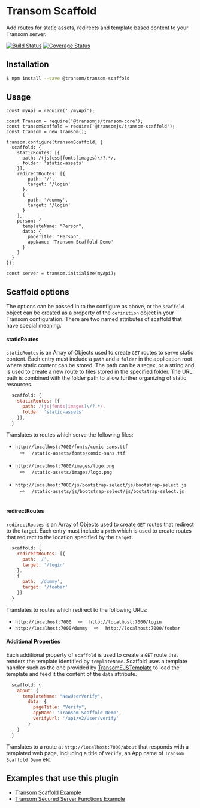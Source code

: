 # Transom Scaffold
Add routes for static assets, redirects and template based content to your Transom server. 

[![Build Status](https://travis-ci.org/transomjs/transom-scaffold.svg?branch=master)](https://travis-ci.org/transomjs/transom-scaffold)
[![Coverage Status](https://coveralls.io/repos/github/transomjs/transom-scaffold/badge.svg?branch=master)](https://coveralls.io/github/transomjs/transom-scaffold?branch=master)

## Installation

```bash
$ npm install --save @transom/transom-scaffold
```

## Usage

```
const myApi = require('./myApi');

const Transom = require('@transomjs/transom-core');
const transomScaffold = require('@transomjs/transom-scaffold');
const transom = new Transom();

transom.configure(transomScaffold, {
  scaffold: {
    staticRoutes: [{
      path: /(js|css|fonts|images)\/?.*/,
      folder: 'static-assets'
    }],
    redirectRoutes: [{
        path: '/',
        target: '/login'
      },
      {
        path: '/dummy',
        target: '/login'
      }
    ],
    person: {
      templateName: "Person",
      data: {
        pageTitle: "Person",
        appName: 'Transom Scaffold Demo'
      }
    }  
  }
});

const server = transom.initialize(myApi);
```

## Scaffold options
The options can be passed in to the configure as above, or the `scaffold` object can be created as a property of the `definition` object in your Transom configuration. There are two named attributes of scaffold that have special meaning.

#### staticRoutes
`staticRoutes` is an Array of Objects used to create `GET` routes to serve static content. Each entry must include a `path` and a `folder` in the application root where static content can be stored. The path can be a regex, or a string and is used to create a new route to files stored in the specified folder.  The URL path is combined with the folder path to allow further organizing of static resources.
```javascript
  scaffold: {
    staticRoutes: [{
      path: /(js|fonts|images)\/?.*/,
      folder: 'static-assets'
    }],
  }
```

Translates to routes which serve the following files:
 * `http://localhost:7000/fonts/comic-sans.ttf` <br>&emsp;&#8680;&emsp; `/static-assets/fonts/comic-sans.ttf`<br><br>
 * `http://localhost:7000/images/logo.png` <br>&emsp;&#8680;&emsp; `/static-assets/images/logo.png`<br><br>
 * `http://localhost:7000/js/bootstrap-select/js/bootstrap-select.js` <br>&emsp;&#8680;&emsp; `/static-assets/js/bootstrap-select/js/bootstrap-select.js`<br><br>


#### redirectRoutes
`redirectRoutes` is an Array of Objects used to create `GET` routes that redirect to the target. Each entry must include a `path` which is used to create routes that redirect to the location specified by the `target`.

```javascript
  scaffold: {
    redirectRoutes: [{
      path: '/',
      target: '/login'
    },
    {
      path: '/dummy',
      target: '/foobar'
    }]
  }
```
Translates to routes which redirect to the following URLs:
 * `http://localhost:7000` &emsp;&#8680;&emsp;  `http://localhost:7000/login`
 * `http://localhost:7000/dummy` &emsp;&#8680;&emsp; `http://localhost:7000/foobar`


#### Additional Properties
Each additional property of `scaffold` is used to create a `GET` route that renders the template identified by `templateName`. Scaffold uses a template handler such as the one provided by [TransomEJSTemplate](https://transomjs.github.io/docs/transom-ejs-template/) to load the template and feed it the content of the `data` attribute. 

```javascript
  scaffold: {
    about: {
      templateName: "NewUserVerify",
        data: {
          pageTitle: "Verify",
          appName: 'Transom Scaffold Demo',
          verifyUrl: '/api/v2/user/verify'
        }
    }
  }
```
Translates to a route at `http://localhost:7000/about` that responds with a templated web page, including a title of `Verify`, an App name of `Transom Scaffold Demo` etc.

## Examples that use this plugin
 * [Transom Scaffold Example](https://github.com/binaryops-wiebo/transom-scaffold-example)
 * [Transom Secured Server Functions Example](https://github.com/binaryops-wiebo/transom-functions-secured-example)

